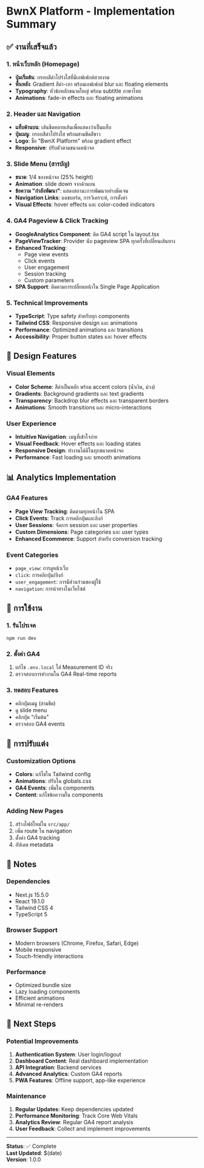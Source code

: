 # BwnX Platform - Implementation Summary

## ✅ งานที่เสร็จแล้ว

### 1. หน้าเว็บหลัก (Homepage)
- **ปุ่มเริ่มต้น**: กรอบสีดำโปร่งใสที่มีเอฟเฟกต์สวยงาม
- **พื้นหลัง**: Gradient สีดำ-เทา พร้อมเอฟเฟกต์ blur และ floating elements
- **Typography**: หัวข้อหลักขนาดใหญ่ พร้อม subtitle ภาษาไทย
- **Animations**: fade-in effects และ floating animations

### 2. Header และ Navigation
- **แท็บด้านบน**: เส้นขีดหลายเส้นเพื่อแสดงว่าเป็นแท็บ
- **ปุ่มเมนู**: กรอบสีดำโปร่งใส พร้อมสามขีดสีขาว
- **Logo**: ชื่อ "BwnX Platform" พร้อม gradient effect
- **Responsive**: ปรับตัวตามขนาดหน้าจอ

### 3. Slide Menu (สารบัญ)
- **ขนาด**: 1/4 ของหน้าจอ (25% height)
- **Animation**: slide down จากด้านบน
- **ข้อความ "กำลังพัฒนา"**: แสดงสถานะการพัฒนาอย่างชัดเจน
- **Navigation Links**: แดชบอร์ด, การวิเคราะห์, การตั้งค่า
- **Visual Effects**: hover effects และ color-coded indicators

### 4. GA4 Pageview & Click Tracking
- **GoogleAnalytics Component**: ติด GA4 script ใน layout.tsx
- **PageViewTracker**: Provider นับ pageview SPA ทุกครั้งที่เปลี่ยนเส้นทาง
- **Enhanced Tracking**: 
  - Page view events
  - Click events
  - User engagement
  - Session tracking
  - Custom parameters
- **SPA Support**: ติดตามการเปลี่ยนหน้าใน Single Page Application

### 5. Technical Improvements
- **TypeScript**: Type safety สำหรับทุก components
- **Tailwind CSS**: Responsive design และ animations
- **Performance**: Optimized animations และ transitions
- **Accessibility**: Proper button states และ hover effects

## 🎨 Design Features

### Visual Elements
- **Color Scheme**: สีดำเป็นหลัก พร้อม accent colors (น้ำเงิน, ม่วง)
- **Gradients**: Background gradients และ text gradients
- **Transparency**: Backdrop blur effects และ transparent borders
- **Animations**: Smooth transitions และ micro-interactions

### User Experience
- **Intuitive Navigation**: เมนูที่เข้าใจง่าย
- **Visual Feedback**: Hover effects และ loading states
- **Responsive Design**: ทำงานได้ดีในทุกขนาดหน้าจอ
- **Performance**: Fast loading และ smooth animations

## 📊 Analytics Implementation

### GA4 Features
- **Page View Tracking**: ติดตามทุกหน้าใน SPA
- **Click Events**: Track การคลิกปุ่มและลิงก์
- **User Sessions**: จัดการ session และ user properties
- **Custom Dimensions**: Page categories และ user types
- **Enhanced Ecommerce**: Support สำหรับ conversion tracking

### Event Categories
- `page_view`: การดูหน้าเว็บ
- `click`: การคลิกปุ่ม/ลิงก์
- `user_engagement`: การมีส่วนร่วมของผู้ใช้
- `navigation`: การนำทางในเว็บไซต์

## 🚀 การใช้งาน

### 1. รันโปรเจค
```bash
npm run dev
```

### 2. ตั้งค่า GA4
1. แก้ไข `.env.local` ใส่ Measurement ID จริง
2. ตรวจสอบการทำงานใน GA4 Real-time reports

### 3. ทดสอบ Features
- คลิกปุ่มเมนู (สามขีด)
- ดู slide menu
- คลิกปุ่ม "เริ่มต้น"
- ตรวจสอบ GA4 events

## 🔧 การปรับแต่ง

### Customization Options
- **Colors**: แก้ไขใน Tailwind config
- **Animations**: ปรับใน globals.css
- **GA4 Events**: เพิ่มใน components
- **Content**: แก้ไขข้อความใน components

### Adding New Pages
1. สร้างไฟล์ใหม่ใน `src/app/`
2. เพิ่ม route ใน navigation
3. ตั้งค่า GA4 tracking
4. อัปเดต metadata

## 📝 Notes

### Dependencies
- Next.js 15.5.0
- React 19.1.0
- Tailwind CSS 4
- TypeScript 5

### Browser Support
- Modern browsers (Chrome, Firefox, Safari, Edge)
- Mobile responsive
- Touch-friendly interactions

### Performance
- Optimized bundle size
- Lazy loading components
- Efficient animations
- Minimal re-renders

## 🎯 Next Steps

### Potential Improvements
1. **Authentication System**: User login/logout
2. **Dashboard Content**: Real dashboard implementation
3. **API Integration**: Backend services
4. **Advanced Analytics**: Custom GA4 reports
5. **PWA Features**: Offline support, app-like experience

### Maintenance
1. **Regular Updates**: Keep dependencies updated
2. **Performance Monitoring**: Track Core Web Vitals
3. **Analytics Review**: Regular GA4 report analysis
4. **User Feedback**: Collect and implement improvements

---

**Status**: ✅ Complete  
**Last Updated**: $(date)  
**Version**: 1.0.0